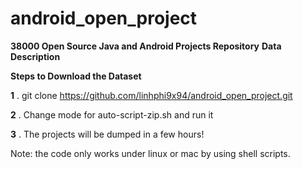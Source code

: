 # android_open_project

<b>38000 Open Source Java and Android Projects Repository</b>
<b>Data Description </b>	

<b>Steps to Download the Dataset </b>

<b>1</b> . git clone https://github.com/linhphi9x94/android_open_project.git 

<b>2</b> . Change mode for auto-script-zip.sh and run it

<b>3</b> . The projects will be dumped in a few hours!

Note: the code only works under linux or mac by using shell scripts. 
